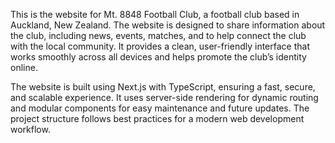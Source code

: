 This is the website for Mt. 8848 Football Club, a football club based in Auckland, New Zealand. The website is designed to share information about the club, including news, events, matches, and to help connect the club with the local community. It provides a clean, user-friendly interface that works smoothly across all devices and helps promote the club’s identity online.

The website is built using Next.js with TypeScript, ensuring a fast, secure, and scalable experience. It uses server-side rendering for dynamic routing and modular components for easy maintenance and future updates. The project structure follows best practices for a modern web development workflow.
